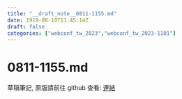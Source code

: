 ```yaml
---
title: "__draft_note__0811-1155.md"
date: 1919-08-10T11:45:14Z
draft: false
categories: ["webconf_tw_2023","webconf_tw_2023-1101"]
---
```


# 0811-1155.md

草稿筆記, 原版請前往 github 查看: [連結](https://github.com/tinghaolai/just-random-note/blob/master/webconf_tw_2023/1101/0811-1155.md)